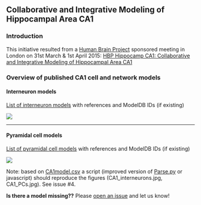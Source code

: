 ## Collaborative and Integrative Modeling of Hippocampal Area CA1

### Introduction

This initiative resulted from a [Human Brain Project](http://humanbrainproject.eu/) sponsored meeting in London on 31st March & 1st April 2015: [HBP Hippocamp CA1: Collaborative and Integrative Modeling of Hippocampal Area CA1](http://neuralensemble.org/meetings/HippocampCA1)

### Overview of published CA1 cell and network models

#### Interneuron models

[List of interneuron models](https://github.com/OpenSourceBrain/CommunityModellingCA1/blob/master/CA1_interneurons.md) with references and ModelDB IDs (if existing)

![](https://raw.githubusercontent.com/OpenSourceBrain/CommunityModellingCA1/master/ca1_interneurons.jpg)

-----------------------------------------------------------------------------

#### Pyramidal cell models

[List of pyramidal cell models](https://github.com/OpenSourceBrain/CommunityModellingCA1/blob/master/CA1_pyradmidalCells.md) with references and ModelDB IDs (if existing)

![](https://raw.githubusercontent.com/OpenSourceBrain/CommunityModellingCA1/master/ca1_pcs.jpg)

Note: based on [CA1model.csv](https://github.com/OpenSourceBrain/CommunityModellingCA1/blob/master/CA1Models.csv) a script (improved version of [Parse.py](https://github.com/OpenSourceBrain/CommunityModellingCA1/blob/master/Parse.py) or javascript) should reproduce the figures (CA1_interneurons.jpg, CA1_PCs.jpg). See issue #4.

**Is there a model missing??** Please [open an issue](https://github.com/OpenSourceBrain/CommunityModellingCA1/issues/new) and let us know!
